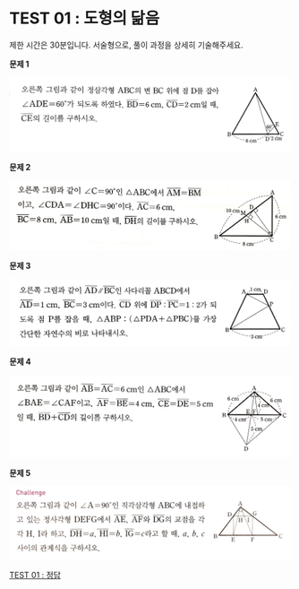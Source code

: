 # TEST 01 : 도형의 닮음

제한 시간은 30분입니다.
서술형으로, 풀이 과정을 상세히 기술해주세요.

**문제 1**

![Untitled](TEST%2001%20%EB%8F%84%ED%98%95%EC%9D%98%20%EB%8B%AE%EC%9D%8C%20161f0f24f93180d29f25c8f66c09ee22/Untitled.png)

**문제 2**

![Untitled](TEST%2001%20%EB%8F%84%ED%98%95%EC%9D%98%20%EB%8B%AE%EC%9D%8C%20161f0f24f93180d29f25c8f66c09ee22/Untitled%201.png)

**문제 3**

![Untitled](TEST%2001%20%EB%8F%84%ED%98%95%EC%9D%98%20%EB%8B%AE%EC%9D%8C%20161f0f24f93180d29f25c8f66c09ee22/Untitled%202.png)

**문제 4**

![Untitled](TEST%2001%20%EB%8F%84%ED%98%95%EC%9D%98%20%EB%8B%AE%EC%9D%8C%20161f0f24f93180d29f25c8f66c09ee22/Untitled%203.png)

**문제 5**

![Untitled](TEST%2001%20%EB%8F%84%ED%98%95%EC%9D%98%20%EB%8B%AE%EC%9D%8C%20161f0f24f93180d29f25c8f66c09ee22/Untitled%204.png)

[TEST 01 : 정답](TEST%2001%20%EB%8F%84%ED%98%95%EC%9D%98%20%EB%8B%AE%EC%9D%8C%20161f0f24f93180d29f25c8f66c09ee22/TEST%2001%20%EC%A0%95%EB%8B%B5%20161f0f24f931816aaf11fba168b9af13.md)